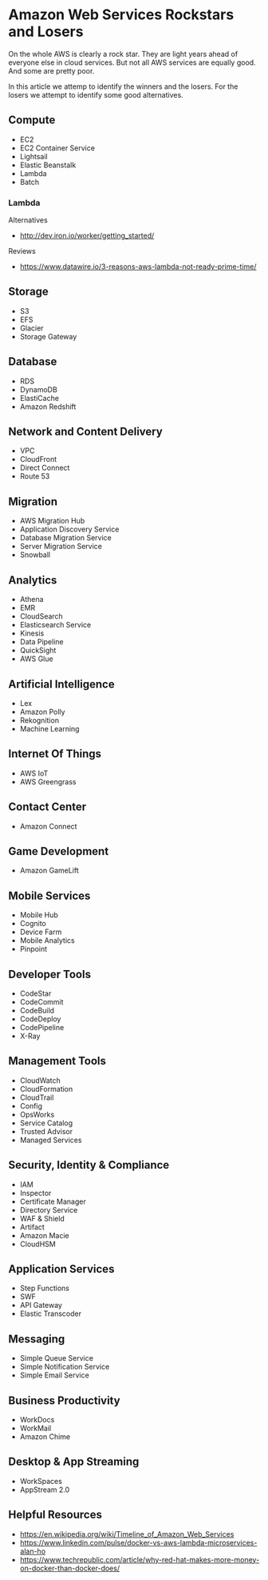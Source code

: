 # Amazon Web Services Rockstars and Losers

On the whole AWS is clearly a rock star. They are light years ahead of everyone
else in cloud services. But not all AWS services are equally good. And some are
pretty poor.

In this article we attemp to identify the winners and the losers. For the losers
we attempt to identify some good alternatives.

## Compute

* EC2
* EC2 Container Service
* Lightsail
* Elastic Beanstalk
* Lambda
* Batch

### Lambda

Alternatives

* http://dev.iron.io/worker/getting_started/

Reviews

* https://www.datawire.io/3-reasons-aws-lambda-not-ready-prime-time/

## Storage

* S3
* EFS
* Glacier
* Storage Gateway

## Database

* RDS
* DynamoDB
* ElastiCache
* Amazon Redshift

## Network and Content Delivery

* VPC
* CloudFront
* Direct Connect
* Route 53

## Migration

* AWS Migration Hub
* Application Discovery Service
* Database Migration Service
* Server Migration Service
* Snowball

## Analytics

* Athena
* EMR
* CloudSearch
* Elasticsearch Service
* Kinesis
* Data Pipeline
* QuickSight
* AWS Glue

## Artificial Intelligence

* Lex
* Amazon Polly
* Rekognition
* Machine Learning

## Internet Of Things

* AWS IoT
* AWS Greengrass

## Contact Center

* Amazon Connect

## Game Development

* Amazon GameLift

## Mobile Services

* Mobile Hub
* Cognito
* Device Farm
* Mobile Analytics
* Pinpoint

## Developer Tools

* CodeStar
* CodeCommit
* CodeBuild
* CodeDeploy
* CodePipeline
* X-Ray

## Management Tools

* CloudWatch
* CloudFormation
* CloudTrail
* Config
* OpsWorks
* Service Catalog
* Trusted Advisor
* Managed Services

## Security, Identity & Compliance

* IAM
* Inspector
* Certificate Manager
* Directory Service
* WAF & Shield
* Artifact
* Amazon Macie
* CloudHSM

## Application Services

* Step Functions
* SWF
* API Gateway
* Elastic Transcoder

## Messaging

* Simple Queue Service
* Simple Notification Service
* Simple Email Service

## Business Productivity

* WorkDocs
* WorkMail
* Amazon Chime

## Desktop & App Streaming

* WorkSpaces
* AppStream 2.0

## Helpful Resources

* https://en.wikipedia.org/wiki/Timeline_of_Amazon_Web_Services
* https://www.linkedin.com/pulse/docker-vs-aws-lambda-microservices-alan-ho
* https://www.techrepublic.com/article/why-red-hat-makes-more-money-on-docker-than-docker-does/





